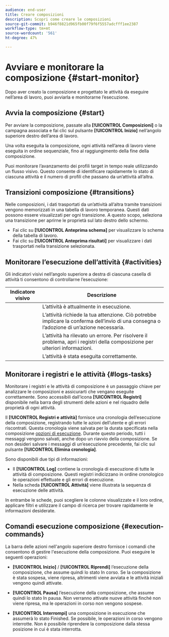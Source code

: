 ```yaml
---
audience: end-user
title: Creare composizioni
description: Scopri come creare le composizioni
source-git-commit: b946f8821d965fb00f79f6f5557adcfff1ee2387
workflow-type: tm+mt
source-wordcount: '561'
ht-degree: 47%

---
```



# Avviare e monitorare la composizione {#start-monitor}

Dopo aver creato la composizione e progettato le attività da eseguire nell’area di lavoro, puoi avviarla e monitorarne l’esecuzione.

## Avvia la composizione {#start}

Per avviare la composizione, passate alla **[!UICONTROL Composizioni]** o la campagna associata e fai clic sul pulsante **[!UICONTROL Inizio]** nell’angolo superiore destro dell’area di lavoro.

Una volta eseguita la composizione, ogni attività nell’area di lavoro viene eseguita in ordine sequenziale, fino al raggiungimento della fine della composizione.

Puoi monitorare l’avanzamento dei profili target in tempo reale utilizzando un flusso visivo. Questo consente di identificare rapidamente lo stato di ciascuna attività e il numero di profili che passano da un’attività all’altra.

## Transizioni composizione {#transitions}

Nelle composizioni, i dati trasportati da un’attività all’altra tramite transizioni vengono memorizzati in una tabella di lavoro temporanea. Questi dati possono essere visualizzati per ogni transizione. A questo scopo, seleziona una transizione per aprirne le proprietà sul lato destro dello schermo.

* Fai clic su **[!UICONTROL Anteprima schema]** per visualizzare lo schema della tabella di lavoro.
* Fai clic su **[!UICONTROL Anteprima risultati]** per visualizzare i dati trasportati nella transizione selezionata.

## Monitorare l’esecuzione dell’attività {#activities}

Gli indicatori visivi nell’angolo superiore a destra di ciascuna casella di attività ti consentono di controllarne l’esecuzione:

| Indicatore visivo | Descrizione |
|-----|------------|
|  | L’attività è attualmente in esecuzione. |
|  | L’attività richiede la tua attenzione. Ciò potrebbe implicare la conferma dell’invio di una consegna o l’adozione di un’azione necessaria. |
|  | L’attività ha rilevato un errore. Per risolvere il problema, apri i registri della composizione per ulteriori informazioni. |
|  | L’attività è stata eseguita correttamente. |

## Monitorare i registri e le attività {#logs-tasks}

Monitorare i registri e le attività di composizione è un passaggio chiave per analizzare le composizioni e assicurarti che vengano eseguite correttamente. Sono accessibili dall’icona **[!UICONTROL Registri]** disponibile nella barra degli strumenti delle azioni e nel riquadro delle proprietà di ogni attività.

Il **[!UICONTROL Registri e attività]** fornisce una cronologia dell’esecuzione della composizione, registrando tutte le azioni dell’utente e gli errori riscontrati. Questa cronologia viene salvata per la durata specificata nella composizione [opzioni di esecuzione](composition-settings.md). Durante questo periodo, tutti i messaggi vengono salvati, anche dopo un riavvio della composizione. Se non desideri salvare i messaggi di un’esecuzione precedente, fai clic sul pulsante **[!UICONTROL Elimina cronologia]**.

Sono disponibili due tipi di informazioni:

* Il **[!UICONTROL Log]** contiene la cronologia di esecuzione di tutte le attività di composizione. Questi registri indicizzano in ordine cronologico le operazioni effettuate e gli errori di esecuzione.
* Nella scheda **[!UICONTROL Attività]** viene illustrata la sequenza di esecuzione delle attività.

In entrambe le schede, puoi scegliere le colonne visualizzate e il loro ordine, applicare filtri e utilizzare il campo di ricerca per trovare rapidamente le informazioni desiderate.

## Comandi esecuzione composizione {#execution-commands}

La barra delle azioni nell&#39;angolo superiore destro fornisce i comandi che consentono di gestire l&#39;esecuzione della composizione. Puoi eseguire le seguenti operazioni:

* **[!UICONTROL Inizio]** / **[!UICONTROL Riprendi]** l’esecuzione della composizione, che assume quindi lo stato In corso. Se la composizione è stata sospesa, viene ripresa, altrimenti viene avviata e le attività iniziali vengono quindi attivate.

* **[!UICONTROL Pausa]** l’esecuzione della composizione, che assume quindi lo stato In pausa. Non verranno attivate nuove attività finché non viene ripresa, ma le operazioni in corso non vengono sospese.

* **[!UICONTROL Interrompi]** una composizione in esecuzione che assumerà lo stato Finished. Se possibile, le operazioni in corso vengono interrotte. Non è possibile riprendere la composizione dalla stessa posizione in cui è stata interrotta.
